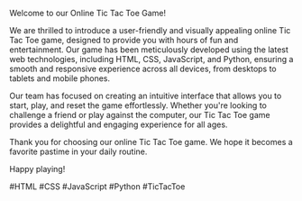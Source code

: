 Welcome to our Online Tic Tac Toe Game!

We are thrilled to introduce a user-friendly and visually appealing online Tic Tac Toe game, designed to provide you with hours of fun and entertainment. Our game has been meticulously developed using the latest web technologies, including HTML, CSS, JavaScript, and Python, ensuring a smooth and responsive experience across all devices, from desktops to tablets and mobile phones.

Our team has focused on creating an intuitive interface that allows you to start, play, and reset the game effortlessly. Whether you're looking to challenge a friend or play against the computer, our Tic Tac Toe game provides a delightful and engaging experience for all ages.

Thank you for choosing our online Tic Tac Toe game. We hope it becomes a favorite pastime in your daily routine.

Happy playing!

#HTML #CSS #JavaScript #Python #TicTacToe

